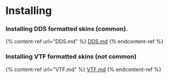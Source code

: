 # Installing

### Installing DDS formatted skins (common).

{% content-ref url="DDS.md" %}
[DDS.md](DDS.md)
{% endcontent-ref %}

### Installing VTF formatted skins (not common)

{% content-ref url="VTF.md" %}
[VTF.md](VTF.md)
{% endcontent-ref %}
